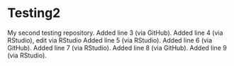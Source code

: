 # Testing2
My second testing repository. 
Added line 3 (via GitHub). 
Added line 4 (via RStudio), edit via RStudio
Added line 5 (via RStudio).
Added line 6 (via GitHub). 
Added line 7 (via RStudio).
Added line 8 (via GitHub). 
Added line 9 (via RStudio).